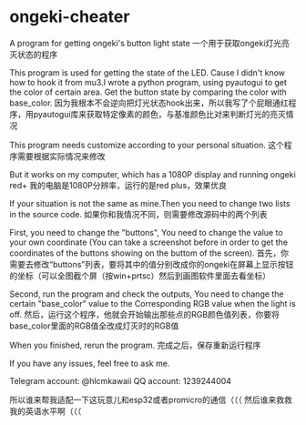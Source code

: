 # ongeki-cheater
A program for getting ongeki's button light state
一个用于获取ongeki灯光亮灭状态的程序

This program is used for getting the state of the LED.
Cause I didn't know how to hook it from mu3.I wrote a python program, using pyautogui to get the color of certain area. Get the button state by comparing the color with base_color.
因为我根本不会逆向把灯光状态hook出来，所以我写了个屁眼通红程序，用pyautogui库来获取特定像素的颜色，与基准颜色比对来判断灯光的亮灭情况

This program needs customize according to your personal situation.
这个程序需要根据实际情况来修改

But it works on my computer, which has a 1080P display and running ongeki red+
我的电脑是1080P分辨率，运行的是red plus，效果优良

If your situation is not the same as mine.Then you need to change two lists in the source code.
如果你和我情况不同，则需要修改源码中的两个列表

First, you need to change the "buttons", You need to change the value to your own coordinate (You can take a screenshot before in order to get the coordinates of the buttons showing on the buttom of the screen).
首先，你需要去修改“buttons”列表，要将其中的值分别改成你的ongeki在屏幕上显示按钮的坐标（可以全图截个屏（按win+prtsc）然后到画图软件里面去看坐标）

Second, run the program and check the outputs, You need to change the certain "base_color" value to the Corresponding RGB value when the light is off.
然后，运行这个程序，他就会开始输出那些点的RGB颜色值列表，你要将base_color里面的RGB值全改成灯灭时的RGB值

When you finished, rerun the program.
完成之后，保存重新运行程序

If you have any issues, feel free to ask me.

Telegram account: @hlcmkawaii
QQ account: 1239244004

所以谁来帮我适配一下这玩意儿和esp32或者promicro的通信（（（
然后谁来救救我的英语水平啊（（（
